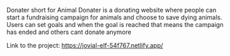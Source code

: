 Donater short for Animal Donater is a donating website where people can start a fundraising campaign for animals and choose to save dying animals. Users can set goals and when the goal is reached that means the campaign has ended and others cant donate anymore

Link to the project: https://jovial-elf-54f767.netlify.app/